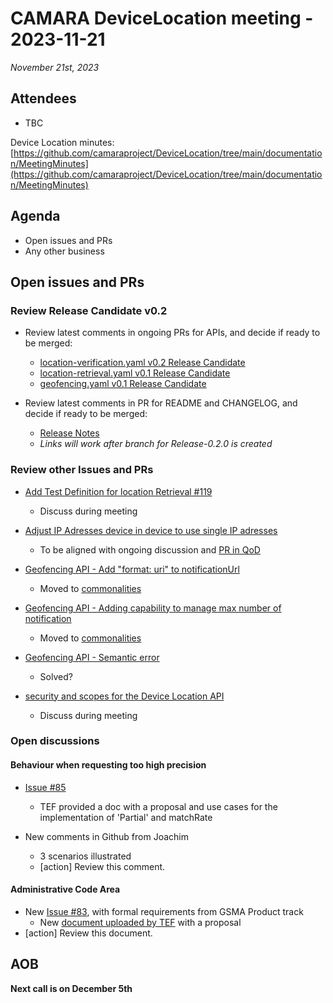 # CAMARA DeviceLocation meeting - 2023-11-21

*November 21st, 2023*

## Attendees

- TBC

Device Location minutes: [https://github.com/camaraproject/DeviceLocation/tree/main/documentation/MeetingMinutes](https://github.com/camaraproject/DeviceLocation/tree/main/documentation/MeetingMinutes)

## Agenda

* Open issues and PRs
* Any other business
  
## Open issues and PRs

### Review Release Candidate v0.2

* Review latest comments in ongoing PRs for APIs, and decide if ready to be merged:
  - [location-verification.yaml v0.2 Release Candidate](https://github.com/camaraproject/DeviceLocation/pull/104)
  - [location-retrieval.yaml v0.1 Release Candidate](https://github.com/camaraproject/DeviceLocation/pull/114)
  - [geofencing.yaml v0.1 Release Candidate](https://github.com/camaraproject/DeviceLocation/pull/116)

* Review latest comments in PR for README and CHANGELOG, and decide if ready to be merged:
  - [Release Notes](https://github.com/camaraproject/DeviceLocation/pull/106)
  - *Links will work after branch for Release-0.2.0 is created* 

### Review other Issues and PRs

* [Add Test Definition for location Retrieval #119](https://github.com/camaraproject/DeviceLocation/pull/119/files)
  - Discuss during meeting 

* [Adjust IP Adresses device in device to use single IP adresses](https://github.com/camaraproject/DeviceLocation/issues/117)
  - To be aligned with ongoing discussion and [PR in QoD](https://github.com/camaraproject/QualityOnDemand/pull/237)

* [Geofencing API - Add "format: uri" to notificationUrl](https://github.com/camaraproject/DeviceLocation/issues/118)
  - Moved to [commonalities](https://github.com/camaraproject/Commonalities/issues/93)

* [Geofencing API - Adding capability to manage max number of notification](https://github.com/camaraproject/DeviceLocation/issues/111)
  - Moved to [commonalities](https://github.com/camaraproject/Commonalities/issues/90)

* [Geofencing API - Semantic error](https://github.com/camaraproject/DeviceLocation/issues/109)
  - Solved?

* [security and scopes for the Device Location API](https://github.com/camaraproject/DeviceLocation/issues/105)
  - Discuss during meeting

### Open discussions

#### Behaviour when requesting too high precision

* [Issue #85](https://github.com/camaraproject/DeviceLocation/issues/85)
  - TEF provided a doc with a proposal and use cases for the implementation of 'Partial' and matchRate

* New comments in Github from Joachim
  * 3 scenarios illustrated
  * [action] Review this comment.

#### Administrative Code Area

* New [Issue #83](https://github.com/camaraproject/DeviceLocation/issues/83), with formal requirements from GSMA Product track
  - New [document uploaded by TEF](https://github.com/camaraproject/DeviceLocation/files/12856149/AdminCode.Proposal.-.Draft_20230926.docx) with a proposal
* [action] Review this document.

## AOB


<p>

**Next call is on December 5th**
